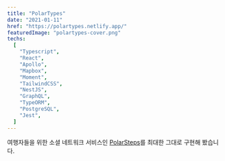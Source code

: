 ```yaml
---
title: "PolarTypes"
date: "2021-01-11"
href: "https://polartypes.netlify.app/"
featuredImage: "polartypes-cover.png"
techs:
  [
    "Typescript",
    "React",
    "Apollo",
    "Mapbox",
    "Moment",
    "TailwindCSS",
    "NestJS",
    "GraphQL",
    "TypeORM",
    "PostgreSQL",
    "Jest",
  ]
---
```


여행자들을 위한 소셜 네트워크 서비스인 <a href="https://www.polarsteps.com/" target="_blank" rel="noopener">PolarSteps</a>를 최대한 그대로 구현해 봤습니다.
